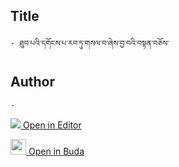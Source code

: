 ## Title
	- ཐུབ་པའི་དགོངས་པ་རབ་ཏུ་གསལ་བ་ཞེས་བྱ་བའི་བསྟན་བཅོས་

## Author
	- 



[<img src="https://img.icons8.com/color/25/000000/edit-property.png"> Open in Editor](http://editor.openpecha.org/P004571)

[<img width="25" src="https://library.bdrc.io/icons/BUDA-small.svg"> Open in Buda](https://library.bdrc.io/show/bdr:IE0OPP004571)
